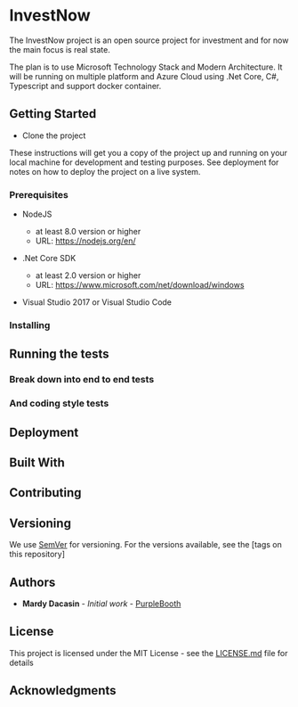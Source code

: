 # InvestNow

The InvestNow project is an open source project for investment and for now the main focus is real state. 

The plan is to use Microsoft Technology Stack and Modern Architecture. It will be running on multiple platform and Azure Cloud using .Net Core, C#, Typescript  and support docker container. 


## Getting Started

* Clone the project 

These instructions will get you a copy of the project up and running on your local machine for development and testing purposes. See deployment for notes on how to deploy the project on a live system.

### Prerequisites

* NodeJS 
  - at least 8.0 version or higher
  - URL: https://nodejs.org/en/

* .Net Core SDK
  - at least 2.0 version or higher
  - URL: https://www.microsoft.com/net/download/windows

* Visual Studio 2017 or Visual Studio Code

### Installing

<Under construction>

## Running the tests

<Under construction>

### Break down into end to end tests

<Under construction>

### And coding style tests

<Under construction>

## Deployment

<Under construction>

## Built With

<Under construction>

## Contributing

<Under construction>

## Versioning

We use [SemVer](http://semver.org/) for versioning. For the versions available, see the [tags on this repository]

## Authors

* **Mardy Dacasin** - *Initial work* - [PurpleBooth](https://github.com/PurpleBooth)


## License

This project is licensed under the MIT License - see the [LICENSE.md](LICENSE.md) file for details

## Acknowledgments
